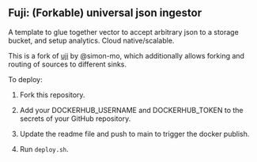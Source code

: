 ## Fuji: (Forkable) universal json ingestor

A template to glue together vector to accept arbitrary json to a storage bucket, and setup analytics. 
Cloud native/scalable. 

This is a fork of [uji](https://github.com/simon-mo/uji/) by @simon-mo, which additionally allows
forking and routing of sources to different sinks.

To deploy:

1. Fork this repository.

2. Add your DOCKERHUB_USERNAME and DOCKERHUB_TOKEN to the secrets of your GitHub repository.

3. Update the readme file and push to main to trigger the docker publish.

4. Run `deploy.sh`.



